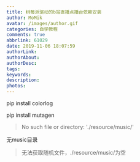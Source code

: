 ```yaml
---
title: 树莓派驱动的b站直播点播台依赖安装
author: MoMik
avatar: /images/author.gif
categories: 自学教程
comments: true
abbrlink: 61029
date: 2019-11-06 18:07:59
authorLink:
authorAbout:
authorDesc:
tags:
keywords:
description:
photos:
---
```


pip install colorlog

pip install mutagen



>  No such file or directory: './resource/music/'

无music目录

> 无法获取随机文件，./resource/music/为空

